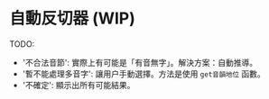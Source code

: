 # 自動反切器 (WIP)

TODO:

- '不合法音節': 實際上有可能是「有音無字」。解決方案：自動推導。
- '暫不能處理多音字': 讓用户手動選擇。方法是使用 `get音韻地位` 函數。
- '不確定': 顯示出所有可能結果。
